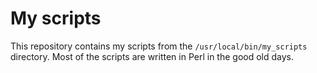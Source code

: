 # My scripts

This repository contains my scripts from the `/usr/local/bin/my_scripts` directory.
Most of the scripts are written in Perl in the good old days.
